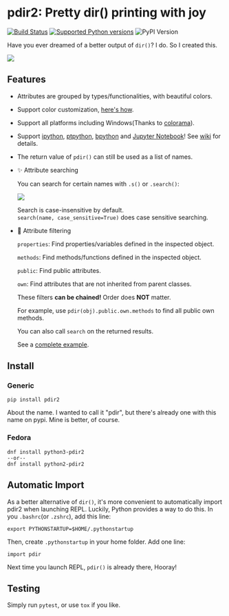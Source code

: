 # pdir2: Pretty dir() printing with joy
[![Build Status](https://travis-ci.org/laike9m/pdir2.svg)](https://travis-ci.org/laike9m/pdir2)
[![Supported Python versions](https://img.shields.io/pypi/pyversions/pdir2.svg)](https://pypi.python.org/pypi/pdir2/)
![PyPI Version](https://img.shields.io/pypi/v/pdir2.svg)

Have you ever dreamed of a better output of `dir()`? I do. So I created this.

![](https://github.com/laike9m/pdir2/raw/master/images/presentation_v2.gif)

## Features
* Attributes are grouped by types/functionalities, with beautiful colors.

* Support color customization, [here's how](https://github.com/laike9m/pdir2/wiki/User-Configuration).

* Support all platforms including Windows(Thanks to [colorama](https://github.com/tartley/colorama)).

* Support [ipython](https://github.com/ipython/ipython), [ptpython](https://github.com/jonathanslenders/ptpython), [bpython](https://www.bpython-interpreter.org/) and [Jupyter Notebook](http://jupyter.org/)! See [wiki](https://github.com/laike9m/pdir2/wiki/REPL-Support) for details.

* The return value of `pdir()` can still be used as a list of names.

* ✨ Attribute searching

  You can search for certain names with `.s()` or `.search()`:  

  ![](https://github.com/laike9m/pdir2/raw/master/images/search.gif)

  Search is case-insensitive by default.  
   `search(name, case_sensitive=True)` does case sensitive searching.

* :star2: Attribute filtering

  `properties`: Find properties/variables defined in the inspected object.

  `methods`: Find methods/functions defined in the inspected object.

  `public`: Find public attributes.

  `own`: Find attributes that are not inherited from parent classes.

  These filters **can be chained!** Order does **NOT** matter.

  For example, use `pdir(obj).public.own.methods` to find all public own methods.

  You can also call `search` on the returned results.

  See a [complete example](https://github.com/laike9m/pdir2/wiki/Attribute-Filtering).

## Install

### Generic
```
pip install pdir2
```
About the name. I wanted to call it "pdir", but there's already one with this
name on pypi. Mine is better, of course.

### Fedora
```
dnf install python3-pdir2
--or--
dnf install python2-pdir2
```

## Automatic Import
As a better alternative of `dir()`, it's more convenient to automatically import
pdir2 when launching REPL. Luckily, Python provides a way to do this. In you `.bashrc`(or `.zshrc`), add this line:
```
export PYTHONSTARTUP=$HOME/.pythonstartup
```
Then, create `.pythonstartup` in your home folder. Add one line:
```
import pdir
```
Next time you launch REPL, `pdir()` is already there, Hooray!

## Testing
Simply run `pytest`, or use `tox` if you like.
